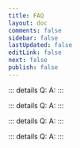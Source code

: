 ```yaml
---
title: FAQ
layout: doc 
comments: false
sidebar: false
lastUpdated: false
editLink: false
next: false
publish: false
---
```


::: details Q:
A:
:::

::: details Q:
A:
:::

::: details Q:
A:
:::

::: details Q:
A:
:::
